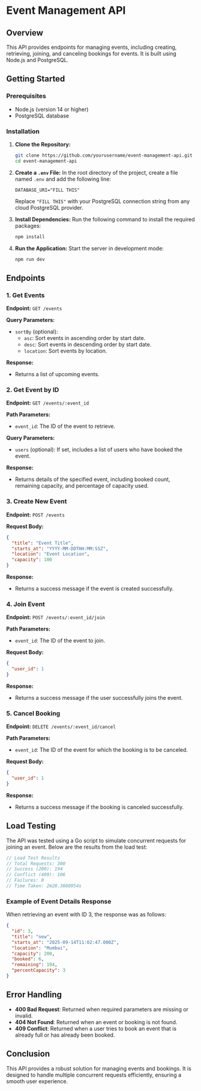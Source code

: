 # Event Management API

## Overview

This API provides endpoints for managing events, including creating, retrieving, joining, and canceling bookings for events. It is built using Node.js and PostgreSQL.

## Getting Started

### Prerequisites

- Node.js (version 14 or higher)
- PostgreSQL database

### Installation

1. **Clone the Repository:**

   ```bash
   git clone https://github.com/yourusername/event-management-api.git
   cd event-management-api
   ```

2. **Create a `.env` File:**
   In the root directory of the project, create a file named `.env` and add the following line:

   ```plaintext
   DATABASE_URI="FILL THIS"
   ```

   Replace `"FILL THIS"` with your PostgreSQL connection string from any cloud PostgreSQL provider.

3. **Install Dependencies:**
   Run the following command to install the required packages:

   ```bash
   npm install
   ```

4. **Run the Application:**
   Start the server in development mode:
   ```bash
   npm run dev
   ```

## Endpoints

### 1. Get Events

**Endpoint:** `GET /events`

**Query Parameters:**

- `sortBy` (optional):
  - `asc`: Sort events in ascending order by start date.
  - `desc`: Sort events in descending order by start date.
  - `location`: Sort events by location.

**Response:**

- Returns a list of upcoming events.

### 2. Get Event by ID

**Endpoint:** `GET /events/:event_id`

**Path Parameters:**

- `event_id`: The ID of the event to retrieve.

**Query Parameters:**

- `users` (optional): If set, includes a list of users who have booked the event.

**Response:**

- Returns details of the specified event, including booked count, remaining capacity, and percentage of capacity used.

### 3. Create New Event

**Endpoint:** `POST /events`

**Request Body:**

```json
{
  "title": "Event Title",
  "starts_at": "YYYY-MM-DDTHH:MM:SSZ",
  "location": "Event Location",
  "capacity": 100
}
```

**Response:**

- Returns a success message if the event is created successfully.

### 4. Join Event

**Endpoint:** `POST /events/:event_id/join`

**Path Parameters:**

- `event_id`: The ID of the event to join.

**Request Body:**

```json
{
  "user_id": 1
}
```

**Response:**

- Returns a success message if the user successfully joins the event.

### 5. Cancel Booking

**Endpoint:** `DELETE /events/:event_id/cancel`

**Path Parameters:**

- `event_id`: The ID of the event for which the booking is to be canceled.

**Request Body:**

```json
{
  "user_id": 1
}
```

**Response:**

- Returns a success message if the booking is canceled successfully.

## Load Testing

The API was tested using a Go script to simulate concurrent requests for joining an event. Below are the results from the load test:

```go
// Load Test Results
// Total Requests: 300
// Success (200): 194
// Conflict (409): 106
// Failures: 0
// Time Taken: 2m28.3080954s
```

### Example of Event Details Response

When retrieving an event with ID 3, the response was as follows:

```json
{
  "id": 3,
  "title": "new",
  "starts_at": "2025-09-14T11:02:47.000Z",
  "location": "Mumbai",
  "capacity": 200,
  "booked": 6,
  "remaining": 194,
  "percentCapacity": 3
}
```

## Error Handling

- **400 Bad Request**: Returned when required parameters are missing or invalid.
- **404 Not Found**: Returned when an event or booking is not found.
- **409 Conflict**: Returned when a user tries to book an event that is already full or has already been booked.

## Conclusion

This API provides a robust solution for managing events and bookings. It is designed to handle multiple concurrent requests efficiently, ensuring a smooth user experience.
